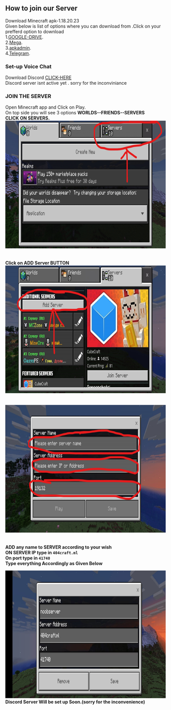 ## How to join our Server
Download Minecraft apk-1.18.20.23 <br>
Given below is list of options where you can download from .Click on your prefferd option to download<br>
1.[GOOGLE-DRIVE](https://drive.google.com/uc?id=1P0U0slvLNr5q0M7mLcP_sYRaPw_DAFAf&export=download).<br>
2.[Mega](https://mega.nz/file/fQQzCCjA#54RTGtF2Zr6EyT1Y9rCg-oaTUGIMjynRppFsQeYCveM).<br>
3.[apkadmin](https://apkadmin.com/82gwhgl9q7rj/Minecraft_1.18.2.03___40_Full__41_.apk.html).<br>
4.[Telegram](https://t.me/play_minecraft_hemkers/3).<br>

### Set-up Voice Chat


Download Discord [CLICK-HERE](https://play.google.com/store/apps/details?id=com.discord) 
<br>
Discord server isnt active yet . sorry for the inconviniance 

### JOIN THE SERVER 
Open Minecraft app and Click on Play.
<br>
On top side you will see 3 options <b>WORLDS--FRIENDS--SERVERS<b> 
  <br>CLICK ON SERVERS.<br>
  <img width="800" height="400" alt="Your internet speed sucks" src="prt1.jpg">
  <br>
  <br>
  <br>
  <b>Click on ADD Server BUTTON</b>
    <img width="800" height="400" alt="Your internet speed sucks" src="prt2.jpg">
  <br>
  <br>
  <br>
    <img width="800" height="400" alt="Your internet speed sucks" src="prt3.jpg">
  <br>
  <br>
  <br>
  <b>ADD any name to SERVER according  to your wish
    <br>
    ON SERVER IP type in <code>404craft.ml</code>
    <br>
    On port type in <code>41740</code>
    <br>
    Type everything Accordingly as Given Below
    </b>
  <br>
    
  <img width="800" height="400" alt="Your internet speed sucks" src="prt4.jpg">
<br>
  Discord Server Will be set up Soon.(sorry for the inconvenience)




